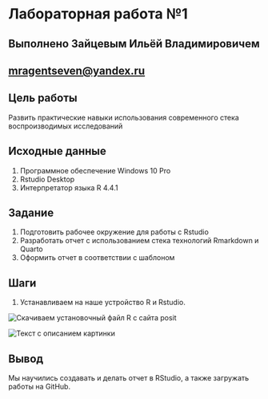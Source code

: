 # Лабораторная работа №1

## Выполнено Зайцевым Ильёй Владимировичем

## mragentseven@yandex.ru

## Цель работы 

Развить практические навыки использования современного стека воспроизводимых исследований

## Исходные данные

1. Программное обеспечение Windows 10 Pro
2. Rstudio Desktop
3. Интерпретатор языка R 4.4.1

## Задание

1. Подготовить рабочее окружение для работы с Rstudio
2. Разработать отчет с использованием стека технологий Rmarkdown и Quarto
3. Оформить отчет в соответствии с шаблоном

## Шаги

1. Устанавливаем на наше устройство R и Rstudio.

![Скачиваем установочный файл R с сайта posit](/img/1.png)

<image src="/img/1.png" alt="Текст с описанием картинки">

## Вывод

Мы научились создавать и делать отчет в RStudio, а также загружать работы на GitHub.
